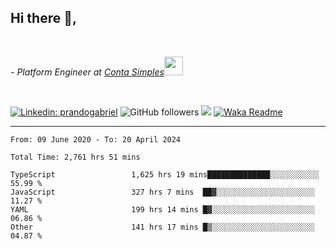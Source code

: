 <h2>Hi there  👋,</h2> </br>

<p><em>- Platform Engineer at <a href="https://contasimples.com">Conta Simples</a><img src="https://media.giphy.com/media/WUlplcMpOCEmTGBtBW/giphy.gif" width="30"> 
</em></p></br>


[![Linkedin: prandogabriel](https://img.shields.io/badge/-prandogabriel-blue?style=flat-square&logo=Linkedin&logoColor=white&link=https://www.linkedin.com/in/prandogabriel/)](https://www.linkedin.com/in/prandogabriel)
![GitHub followers](https://img.shields.io/github/followers/prandogabriel?label=Follow&style=social)
![](https://visitor-badge.glitch.me/badge?page_id=prandogabriel.prandogabriel)
[![Waka Readme](https://github.com/prandogabriel/prandogabriel/actions/workflows/update-stats.yml.yml/badge.svg)](https://github.com/prandogabriel/prandogabriel/actions/workflows/update-stats.yml.yml)

---

<!--START_SECTION:waka-->

```golang
From: 09 June 2020 - To: 20 April 2024

Total Time: 2,761 hrs 51 mins

TypeScript                 1,625 hrs 19 mins██████████████░░░░░░░░░░░   55.99 %
JavaScript                 327 hrs 7 mins  ██▓░░░░░░░░░░░░░░░░░░░░░░   11.27 %
YAML                       199 hrs 14 mins █▓░░░░░░░░░░░░░░░░░░░░░░░   06.86 %
Other                      141 hrs 17 mins █▒░░░░░░░░░░░░░░░░░░░░░░░   04.87 %
```

<!--END_SECTION:waka-->
